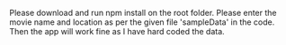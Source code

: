 Please download and run npm install on the root folder.
Please enter the movie name and location as per the given file 'sampleData' in the code. Then the app will work fine as I have hard coded the data.
